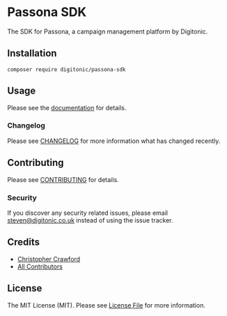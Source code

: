 # Passona SDK

The SDK for Passona, a campaign management platform by Digitonic.

## Installation

`composer require digitonic/passona-sdk`

## Usage

Please see the [documentation](https://digitonic.github.io/passona-sdk/#/) for details.

### Changelog

Please see [CHANGELOG](CHANGELOG.md) for more information what has changed recently.

## Contributing

Please see [CONTRIBUTING](CONTRIBUTING.md) for details.

### Security

If you discover any security related issues, please email steven@digitonic.co.uk instead of using the issue tracker.

## Credits

- [Christopher Crawford](https://github.com/ChrisCrawford1)
- [All Contributors](../../contributors)

## License

The MIT License (MIT). Please see [License File](LICENSE.md) for more information.

